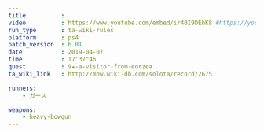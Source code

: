 ```yaml
---
title          :
video          : https://www.youtube.com/embed/ir40I9DEbK8 #https://youtu.be/ir40I9DEbK8
run_type       : ta-wiki-rules
platform       : ps4
patch_version  : 6.01
date           : 2019-04-07
time           : 17'37"46
quest          : 9★-a-visitor-from-eorzea
ta_wiki_link   : http://mhw.wiki-db.com/solota/record/2675

runners:
    - ガース

weapons:
    - heavy-bowgun
---
```

